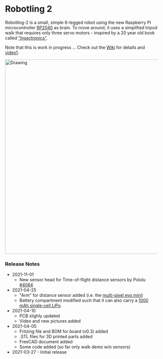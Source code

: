 # Robotling 2

Robotling-2 is a small, simple 6-legged robot using the new Raspberry Pi microcontroller [RP2040](https://www.raspberrypi.org/documentation/rp2040/getting-started/) as brain. To move around, it uses a simplified tripod walk that requires only three servo motors - inspired by a 20 year old book called ["Insectronics"](https://www.amazon.com/Insectronics-Build-Walking-Robot-Robotics-ebook/dp/B000W10R32). 

Note that this is work in progress ... Check out the [Wiki](https://github.com/teuler/robotling2/wiki) for details and [video1](https://youtu.be/0tkTgc_Hvlo).

[<img src="https://github.com/teuler/robotling2/blob/main/pictures/GIF3.gif" alt="Drawing" width="640"/>](https://github.com/teuler/robotling2/blob/main/pictures/GIF3.gif)

### Release Notes

* 2021-11-01
  - New sensor head for Time-of-flight distance sensors by Pololu [#4064](https://www.pololu.com/product/4064/specs)
* 2021-04-25
  - "Arm" for distance sensor added (i.e. the [multi-pixel evo mini](https://www.terabee.com/shop/lidar-tof-range-finders/teraranger-evo-mini/))
  - Battery compartment modified such that it can also carry a [1000 mAh single-cell LiPo](https://www.exp-tech.de/zubehoer/batterien-akkus/lipo-akkus/5801/3.7v-1000mah-lithium-polymer-akku-mit-jst-ph-anschluss).
* 2021-04-10
  - PCB slighly updated
  - Video and new pictures added
* 2021-04-05
  - Fritzing file and BOM for board (v0.3) added
  - .STL files for 3D printed parts added
  - FreeCAD document added
  - Some code added (so far only walk demo w/o sensors)
* 2021-03-27 - Initial release
